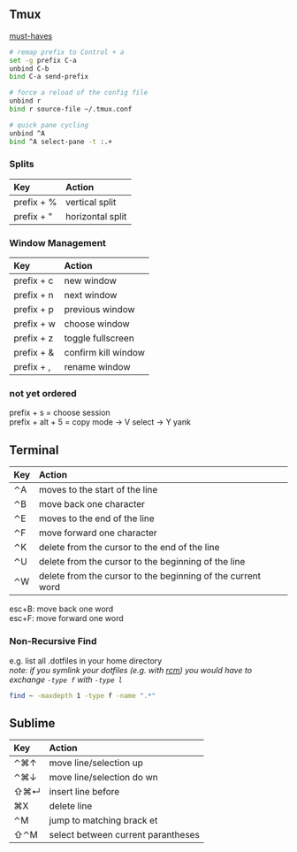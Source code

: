 ## Tmux

[must-haves](http://robots.thoughtbot.com/a-tmux-crash-course#must-haves)

```sh
# remap prefix to Control + a
set -g prefix C-a
unbind C-b
bind C-a send-prefix

# force a reload of the config file
unbind r
bind r source-file ~/.tmux.conf

# quick pane cycling
unbind ^A
bind ^A select-pane -t :.+
```

### Splits

| Key           | Action          |
|:--------------|:----------------|
| prefix + %    | vertical split  |
| prefix + "    | horizontal split|

### Window Management

| Key           | Action               |
|:------------- |:-------------------- |
| prefix + c    | new window           |
| prefix + n    | next window          |
| prefix + p    | previous window      |
| prefix + w    | choose window        |
| prefix + z    | toggle fullscreen    |
| prefix + &    | confirm kill window  |
| prefix + ,    | rename window        |

### not yet ordered
prefix + s = choose session  
prefix + alt + 5 = copy mode -> V select -> Y yank

## Terminal

| Key   | Action                                                         |
|:------|:-------------------------------------------------------------- |
| ⌃A    | moves to the start of the line                                 |
| ⌃B    | move back one character                                        |
| ⌃E    | moves to the end of the line                                   |
| ⌃F    | move forward one character                                     |
| ⌃K    | delete from the cursor to the end of the line                  |
| ⌃U    | delete from the cursor to the beginning of the line            |
| ⌃W    | delete from the cursor to the beginning of the current word    |

esc+B: move back one word  
esc+F: move forward one word

### Non-Recursive Find

e.g. list all .dotfiles in your home directory  
*note: if you symlink your dotfiles (e.g. with [rcm](https://github.com/thoughtbot/rcm))
you would have to exchange `-type f` with `-type l`*

```sh
find ~ -maxdepth 1 -type f -name ".*"
```

## Sublime

| Key    | Action                                                         |
|:-------|:-------------------------------------------------------------- |
| ⌃⌘↑    | move line/selection up                                         |
| ⌃⌘↓    | move line/selection do wn                                      |
| ⇧⌘↵    | insert line before                                             |
| ⌘X     | delete line                                                    |
| ⌃M     | jump to matching brack et                                      |
| ⇧⌃M    | select between current  parantheses                            |

